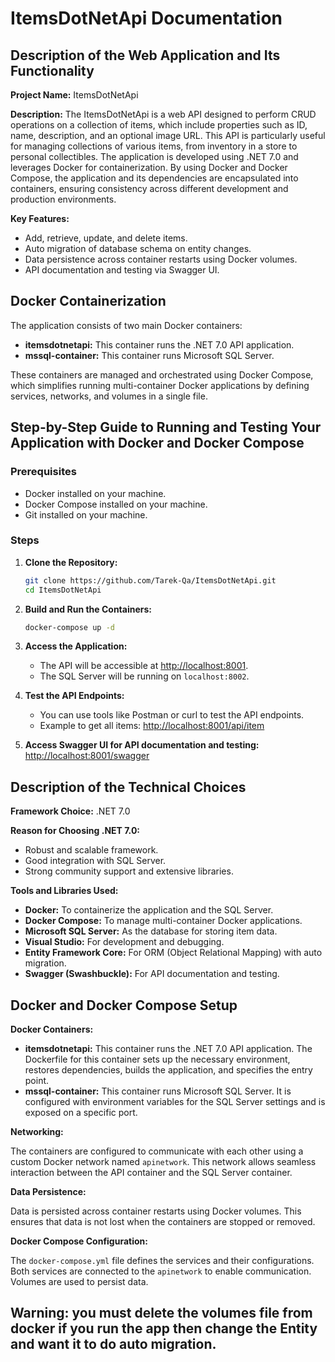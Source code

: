 # ItemsDotNetApi Documentation

## Description of the Web Application and Its Functionality

**Project Name:** ItemsDotNetApi

**Description:** The ItemsDotNetApi is a web API designed to perform CRUD operations on a collection of items, which include properties such as ID, name, description, and an optional image URL. This API is particularly useful for managing collections of various items, from inventory in a store to personal collectibles. The application is developed using .NET 7.0 and leverages Docker for containerization. By using Docker and Docker Compose, the application and its dependencies are encapsulated into containers, ensuring consistency across different development and production environments.

**Key Features:**
- Add, retrieve, update, and delete items.
- Auto migration of database schema on entity changes.
- Data persistence across container restarts using Docker volumes.
- API documentation and testing via Swagger UI.

## Docker Containerization

The application consists of two main Docker containers:
- **itemsdotnetapi:** This container runs the .NET 7.0 API application.
- **mssql-container:** This container runs Microsoft SQL Server.

These containers are managed and orchestrated using Docker Compose, which simplifies running multi-container Docker applications by defining services, networks, and volumes in a single file.

## Step-by-Step Guide to Running and Testing Your Application with Docker and Docker Compose

### Prerequisites
- Docker installed on your machine.
- Docker Compose installed on your machine.
- Git installed on your machine.

### Steps

1. **Clone the Repository:**
    ```sh
    git clone https://github.com/Tarek-Qa/ItemsDotNetApi.git
    cd ItemsDotNetApi
    ```

2. **Build and Run the Containers:**
    ```sh
    docker-compose up -d
    ```

3. **Access the Application:**
    - The API will be accessible at [http://localhost:8001](http://localhost:8001).
    - The SQL Server will be running on `localhost:8002`.

4. **Test the API Endpoints:**
    - You can use tools like Postman or curl to test the API endpoints.
    - Example to get all items: [http://localhost:8001/api/item](http://localhost:8001/api/item)

5. **Access Swagger UI for API documentation and testing:** [http://localhost:8001/swagger](http://localhost:8001/swagger)

## Description of the Technical Choices

**Framework Choice:** .NET 7.0

**Reason for Choosing .NET 7.0:**
- Robust and scalable framework.
- Good integration with SQL Server.
- Strong community support and extensive libraries.

**Tools and Libraries Used:**
- **Docker:** To containerize the application and the SQL Server.
- **Docker Compose:** To manage multi-container Docker applications.
- **Microsoft SQL Server:** As the database for storing item data.
- **Visual Studio:** For development and debugging.
- **Entity Framework Core:** For ORM (Object Relational Mapping) with auto migration.
- **Swagger (Swashbuckle):** For API documentation and testing.

## Docker and Docker Compose Setup

**Docker Containers:**
- **itemsdotnetapi:** This container runs the .NET 7.0 API application. The Dockerfile for this container sets up the necessary environment, restores dependencies, builds the application, and specifies the entry point.
- **mssql-container:** This container runs Microsoft SQL Server. It is configured with environment variables for the SQL Server settings and is exposed on a specific port.

**Networking:**

The containers are configured to communicate with each other using a custom Docker network named `apinetwork`. This network allows seamless interaction between the API container and the SQL Server container.

**Data Persistence:**

Data is persisted across container restarts using Docker volumes. This ensures that data is not lost when the containers are stopped or removed.

**Docker Compose Configuration:**

The `docker-compose.yml` file defines the services and their configurations. Both services are connected to the `apinetwork` to enable communication. Volumes are used to persist data.

## Warning: you must delete the volumes file from docker if you run the app then change the Entity and want it to do auto migration. 
